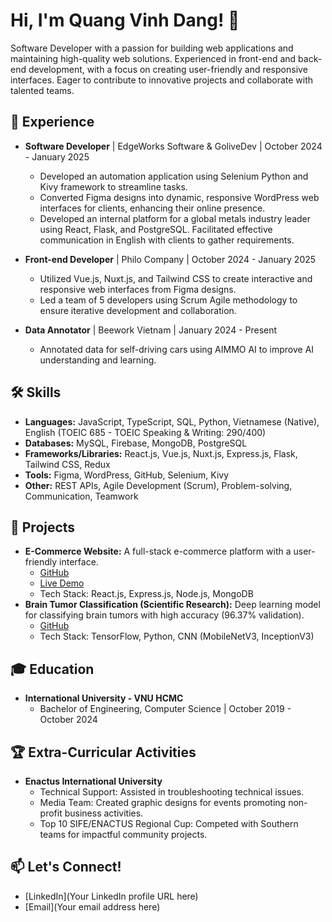 # Hi, I'm Quang Vinh Dang! 👋

Software Developer with a passion for building web applications and maintaining high-quality web solutions. Experienced in front-end and back-end development, with a focus on creating user-friendly and responsive interfaces. Eager to contribute to innovative projects and collaborate with talented teams.

## 💼 Experience

*   **Software Developer** | EdgeWorks Software & GoliveDev | October 2024 - January 2025
    *   Developed an automation application using Selenium Python and Kivy framework to streamline tasks.
    *   Converted Figma designs into dynamic, responsive WordPress web interfaces for clients, enhancing their online presence.
    *   Developed an internal platform for a global metals industry leader using React, Flask, and PostgreSQL. Facilitated effective communication in English with clients to gather requirements.

*   **Front-end Developer** | Philo Company | October 2024 - January 2025
    *   Utilized Vue.js, Nuxt.js, and Tailwind CSS to create interactive and responsive web interfaces from Figma designs.
    *   Led a team of 5 developers using Scrum Agile methodology to ensure iterative development and collaboration.

*   **Data Annotator** | Beework Vietnam | January 2024 - Present
    *   Annotated data for self-driving cars using AIMMO AI to improve AI understanding and learning.

## 🛠️ Skills

*   **Languages:** JavaScript, TypeScript, SQL, Python, Vietnamese (Native), English (TOEIC 685 - TOEIC Speaking & Writing: 290/400)
*   **Databases:** MySQL, Firebase, MongoDB, PostgreSQL
*   **Frameworks/Libraries:** React.js, Vue.js, Nuxt.js, Express.js, Flask, Tailwind CSS, Redux
*   **Tools:** Figma, WordPress, GitHub, Selenium, Kivy
*   **Other:** REST APIs, Agile Development (Scrum), Problem-solving, Communication, Teamwork

## 🚀 Projects

*   **E-Commerce Website:** A full-stack e-commerce platform with a user-friendly interface.
    *   [GitHub](https://github.com/DQVinhDev/e-commerce-website-)
    *   [Live Demo](https://front-end-shopping-website-three.vercel.app/)
    *   Tech Stack: React.js, Express.js, Node.js, MongoDB
*   **Brain Tumor Classification (Scientific Research):** Deep learning model for classifying brain tumors with high accuracy (96.37% validation).
    *   [GitHub](https://github.com/DQVinhDev/Combine_pretrained_model)
    *   Tech Stack: TensorFlow, Python, CNN (MobileNetV3, InceptionV3)

## 🎓 Education

*   **International University - VNU HCMC**
    *   Bachelor of Engineering, Computer Science | October 2019 - October 2024

## 🏆 Extra-Curricular Activities

*   **Enactus International University**
    *   Technical Support: Assisted in troubleshooting technical issues.
    *   Media Team: Created graphic designs for events promoting non-profit business activities.
    *   Top 10 SIFE/ENACTUS Regional Cup: Competed with Southern teams for impactful community projects.

## 📫 Let's Connect!

*   [LinkedIn](Your LinkedIn profile URL here)
*   [Email](Your email address here)
